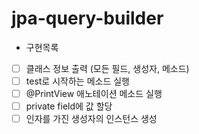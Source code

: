 # jpa-query-builder

- 구현목록
* [ ] 클래스 정보 출력 (모든 필드, 생성자, 메소드)
* [ ] test로 시작하는 메소드 실행
* [ ] @PrintView 애노테이션 메소드 실행
* [ ] private field에 값 할당
* [ ] 인자를 가진 생성자의 인스턴스 생성
